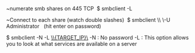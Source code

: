 ~numerate smb shares on 445 TCP 
$ smbclient -L <IP> 

~Connect to each share (watch double slashes) 
$ smbclient \\\\<IP> \\<SHARENAME>-U Administrator   (hit enter on password) 

$ smbclient -N -L [\\\\{TARGET_IP}\\](file:///\\\\{TARGET_IP}\\) -N : No password -L : This option allows you to look at what services are available on a server